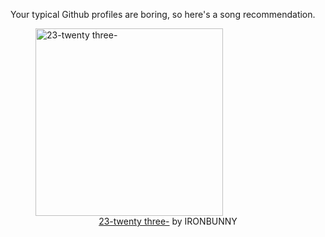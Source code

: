 Your typical Github profiles are boring, so here's a song recommendation.
<figure><img width="300" height="300" src="https://i.scdn.co/image/ab67616d0000b2739e314ddacc5c741365885d1a" alt="23-twenty three-" /><figcaption align="center"><a href="https://open.spotify.com/track/5V2ofZsVd2djZUcsGbX8r8" target="_blank">23-twenty three-</a> by IRONBUNNY</figcaption></figure>
